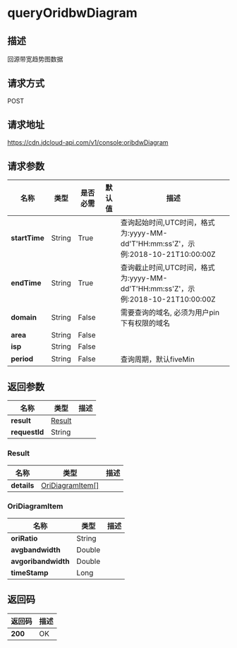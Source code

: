 # queryOridbwDiagram


## 描述
回源带宽趋势图数据

## 请求方式
POST

## 请求地址
https://cdn.jdcloud-api.com/v1/console:oribdwDiagram


## 请求参数
|名称|类型|是否必需|默认值|描述|
|---|---|---|---|---|
|**startTime**|String|True| |查询起始时间,UTC时间，格式为:yyyy-MM-dd'T'HH:mm:ss'Z'，示例:2018-10-21T10:00:00Z|
|**endTime**|String|True| |查询截止时间,UTC时间，格式为:yyyy-MM-dd'T'HH:mm:ss'Z'，示例:2018-10-21T10:00:00Z|
|**domain**|String|False| |需要查询的域名, 必须为用户pin下有权限的域名|
|**area**|String|False| | |
|**isp**|String|False| | |
|**period**|String|False| |查询周期，默认fiveMin|


## 返回参数
|名称|类型|描述|
|---|---|---|
|**result**|[Result](#result)| |
|**requestId**|String| |

### <div id="Result">Result</div>
|名称|类型|描述|
|---|---|---|
|**details**|[OriDiagramItem[]](#oridiagramitem)| |
### <div id="OriDiagramItem">OriDiagramItem</div>
|名称|类型|描述|
|---|---|---|
|**oriRatio**|String| |
|**avgbandwidth**|Double| |
|**avgoribandwidth**|Double| |
|**timeStamp**|Long| |

## 返回码
|返回码|描述|
|---|---|
|**200**|OK|
